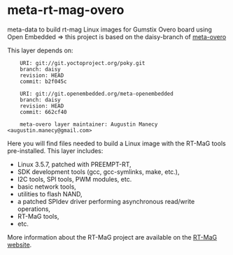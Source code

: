 meta-rt-mag-overo
=================

meta-data to build rt-mag Linux images for Gumstix Overo board using Open Embedded
 => this project is based on the daisy-branch of <a href=https://github.com/jumpnow/meta-overo> meta-overo</a> 
 
This layer depends on:

		URI: git://git.yoctoproject.org/poky.git
		branch: daisy
		revision: HEAD
		commit: b2f045c 

		URI: git://git.openembedded.org/meta-openembedded
		branch: daisy
		revision: HEAD
		commit: 662cf40 

		meta-overo layer maintainer: Augustin Manecy <augustin.manecy@gmail.com>

Here you will find files needed to build a Linux image with the RT-MaG tools pre-installed. This layer includes:
  - Linux 3.5.7, patched with PREEMPT-RT,
  - SDK development tools (gcc, gcc-symlinks, make, etc.),
  - I2C tools, SPI tools, PWM modules, etc.
  - basic network tools,
  - utilities to flash NAND,
  - a patched SPIdev driver performing asynchronous read/write operations,
  - RT-MaG tools,
  - etc.

More information about the RT-MaG project are available on the <a href=http://www.gipsa-lab.fr/projet/RT-MaG/> RT-MaG website</a>.
